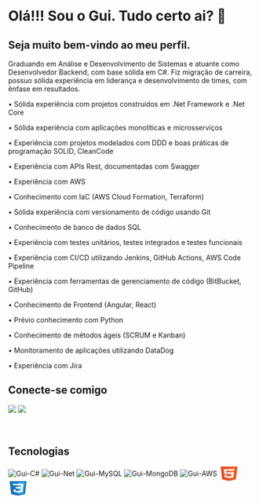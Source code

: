 
<div>
    <h1>Olá!!! Sou o Gui. Tudo certo ai? 👋 </h1>
    <h2>Seja muito bem-vindo ao meu perfil.</h2>
    <p> Graduando em Análise e Desenvolvimento de Sistemas e atuante como Desenvolvedor Backend, com base sólida em C#. Fiz migração de carreira, possuo sólida experiência em liderança e desenvolvimento de times, com ênfase em resultados. 
    </p>
    <p>• Sólida experiência com projetos construídos em .Net Framework e .Net Core </p>
    <p>• Sólida experiência com aplicações monolíticas e microsserviços </p>
    <p>• Experiência com projetos modelados com DDD e boas práticas de programação SOLID, CleanCode </p>
    <p>• Experiência com APIs Rest, documentadas com Swagger </p>
    <p>• Experiência com AWS </p>
    <p>• Conhecimento com IaC (AWS Cloud Formation, Terraform) </p>
    <p>• Sólida experiência com versionamento de código usando Git </p>
    <p>• Conhecimento de banco de dados SQL </p>
    <p>• Experiência com testes unitários, testes integrados e testes funcionais </p>
    <p>• Experiência com CI/CD utilizando Jenkins, GitHub Actions, AWS Code Pipeline </p>
    <p>• Experiência com ferramentas de gerenciamento de código (BitBucket, GitHub) </p>
    <p>• Conhecimento de Frontend (Angular, React) </p>
    <p>• Prévio conhecimento com Python </p>
    <p>• Conhecimento de métodos ágeis (SCRUM e Kanban) </p>
    <p>• Monitoramento de aplicações utilizando DataDog </p>
    <p>• Experiência com Jira </p>
</div>
<div>
    <h2>Conecte-se comigo</h2>
   <a href="https://www.linkedin.com/in/guilhermerodriguesribeiro/" target="_blank"><img src="https://img.shields.io/badge/-LinkedIn-%230077B5?style=for-the-badge&logo=linkedin&logoColor=white" target="_blank"></a> 
   <a href = "mailto:guircunha1994@gmail.com"><img src="https://img.shields.io/badge/-Gmail-%23333?style=for-the-badge&logo=gmail&logoColor=white" target="_blank"></a>
</div>
<br>
<div style="display: inline_block"><br>
    <h2>Tecnologias</h2>
  <img align="center" alt="Gui-C#" height="30" width="40" src="https://seeklogo.com/images/C/c-sharp-c-logo-02F17714BA-seeklogo.com.png">
  <img align="center" alt="Gui-Net" height="30" width="30" src="https://upload.wikimedia.org/wikipedia/commons/thumb/e/ee/.NET_Core_Logo.svg/2048px-.NET_Core_Logo.svg.png">
  <img align="center" alt="Gui-MySQL" height="30" width="40" src="https://cdn.jsdelivr.net/gh/devicons/devicon/icons/mysql/mysql-original-wordmark.svg">
  <img align="center" alt="Gui-MongoDB" height="30" width="40" src="https://www.pngall.com/wp-content/uploads/13/Mongodb-PNG-Image-HD.png">
  <img align="center" alt="Gui-AWS" height="30" width="30" src="https://static-00.iconduck.com/assets.00/aws-icon-2048x2048-274bm1xi.png">
  <img align="center" alt="Gui-HTML" height="30" width="40" src="https://raw.githubusercontent.com/devicons/devicon/master/icons/html5/html5-original.svg">
  <img align="center" alt="Gui-CSS" height="30" width="40" src="https://raw.githubusercontent.com/devicons/devicon/master/icons/css3/css3-original.svg">
</div>
<br>
<br>
